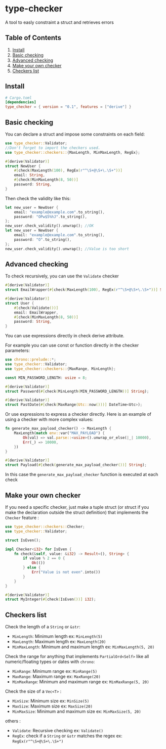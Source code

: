 # type-checker

A tool to easly constraint a struct and retrieves errors 

## Table of Contents

1. [Install](#install)
2. [Basic checking](#basic-checking)
3. [Advanced checking](#advanced-checking)
4. [Make your own checker](#make-your-own-checker)
5. [Checkers list](#checkers-list)

## Install
```toml
# Cargo.toml
[dependencies]
type_checker = { version = "0.1", features = ["derive"] }
```

## Basic checking

You can declare a struct and impose some constraints on each field:

```rust
use type_checker::Validator;
//Don't forget to import the checkers used.
use type_checker::checkers::{MaxLength, MinMaxLength, RegEx};

#[derive(Validator)]
struct NewUser {
    #[check(MaxLength(100), RegEx(r"^\S+@\S+\.\S+"))]
    email: String,
    #[check(MinMaxLength(8, 50))]
    password: String,
}
```

Then check the validity like this:

```rust
let new_user = NewUser {
    email: "example@example.com".to_string(),
    password: "OPw$5%hJ".to_string(),
};
new_user.check_validity().unwrap(); //OK
let new_user = NewUser {
    email: "example@example.com".to_string(),
    password: "O".to_string(),
};
new_user.check_validity().unwrap(); //Value is too short
```

## Advanced checking

To check recursively, you can use the `Validate` checker

```rust
#[derive(Validator)]
struct EmailWrapper(#[check(MaxLength(100), RegEx(r"^\S+@\S+\.\S+"))] String);

#[derive(Validator)]
struct User {
    #[check(Validate())]
    email: EmailWrapper,
    #[check(MinMaxLength(8, 50))]
    password: String,
}
```

You can use expressions directly in check derive attribute.

For example you can use const or function directly in the checker parameters:

```rust
use chrono::prelude::*;
use type_checker::Validator;
use type_checker::checkers::{MaxRange, MinLength};

const MIN_PASSWORD_LENGTH: usize = 8;

#[derive(Validator)]
struct Password(#[check(MinLength(MIN_PASSWORD_LENGTH))] String);

#[derive(Validator)]
struct PastDate(#[check(MaxRange(Utc::now()))] DateTime<Utc>);
```

Or use expressions to express a checker directly.
Here is an example of using a checker with more complex values:

```rust
fn generate_max_payload_checker() -> MaxLength {
    MaxLength(match env::var("MAX_PAYLOAD") {
        Ok(val) => val.parse::<usize>().unwrap_or_else(|_| 10000),
        Err(_) => 10000,
    })
}

#[derive(Validator)]
struct Payload(#[check(generate_max_payload_checker())] String);
```

In this case the `generate_max_payload_checker` function is executed at each check

## Make your own checker

If you need a specific checker, just make a tuple struct (or struct if you make the declaration outside the struct definition)
that implements the `Checker` feature :

```rust
use type_checker::checkers::Checker;
use type_checker::Validator;

struct IsEven();

impl Checker<i32> for IsEven {
    fn check(&self, value: &i32) -> Result<(), String> {
        if value % 2 == 0 {
            Ok(())
        } else {
            Err("Value is not even".into())
        }
    }
}

#[derive(Validator)]
struct MyInteger(#[check(IsEven())] i32);
```

## Checkers list

Check the length of a `String` or `&str`:
- `MinLength`: Minimum length ex: `MinLength(5)`
- `MaxLength`: Maximum length ex: `MaxLength(20)`
- `MinMaxLength`: Minimum and maximum length ex: `MinMaxLength(5, 20)`

Check the range for anything that implements `PartialOrd<Self>` like all numeric/floating types
or dates with `chrono`:
- `MinRange`: Minimum range ex: `MinRange(5)`
- `MaxRange`: Maximum range ex: `MaxRange(20)`
- `MinMaxRange`: Minimum and maximum range ex: `MinMaxRange(5, 20)`

Check the size of a `Vec<T>` :
- `MinSize`: Minimum size ex: `MinSize(5)`
- `MaxSize`: Maximum size ex: `MaxSize(20)`
- `MinMaxSize`: Minimum and maximum size ex: `MinMaxSize(5, 20)`

others :

- `Validate`: Recursive checking ex: `Validate()`
- `RegEx`: check if a `String` or `&str` matches the regex ex: `RegEx(r"^\S+@\S+\.\S+")`

